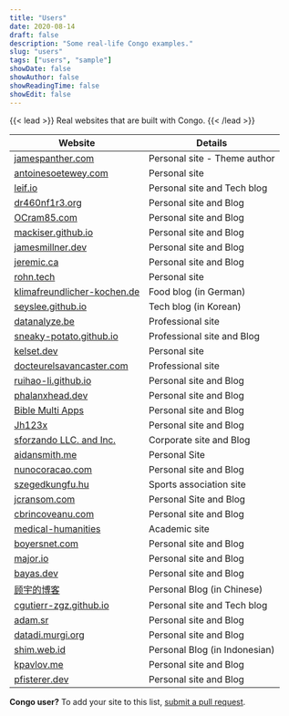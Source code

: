 ```yaml
---
title: "Users"
date: 2020-08-14
draft: false
description: "Some real-life Congo examples."
slug: "users"
tags: ["users", "sample"]
showDate: false
showAuthor: false
showReadingTime: false
showEdit: false
---
```


{{< lead >}}
Real websites that are built with Congo.
{{< /lead >}}

| Website                                                                | Details                       |
| ---------------------------------------------------------------------- | ----------------------------- |
| [jamespanther.com](https://jamespanther.com)                           | Personal site - Theme author  |
| [antoinesoetewey.com](https://antoinesoetewey.com/)                    | Personal site                 |
| [leif.io](https://leif.io/)                                            | Personal site and Tech blog   |
| [dr460nf1r3.org](https://dr460nf1r3.org/)                              | Personal site and Blog        |
| [OCram85.com](https://ocram85.com)                                     | Personal site and Blog        |
| [mackiser.github.io](https://mackiser.github.io)                       | Personal site and Blog        |
| [jamesmillner.dev](https://jamesmillner.dev)                           | Personal site and Blog        |
| [jeremic.ca](https://jeremic.ca)                                       | Personal site and Blog        |
| [rohn.tech](https://rohn.tech)                                         | Personal site                 |
| [klimafreundlicher-kochen.de](https://www.klimafreundlicher-kochen.de) | Food blog (in German)         |
| [seyslee.github.io](https://seyslee.github.io)                         | Tech blog (in Korean)         |
| [datanalyze.be](https://datanalyze.be/)                                | Professional site             |
| [sneaky-potato.github.io](https://sneaky-potato.github.io/)            | Professional site and Blog    |
| [kelset.dev](https://kelset.dev)                                       | Personal site                 |
| [docteurelsavancaster.com](https://docteurelsavancaster.com/)          | Professional site             |
| [ruihao-li.github.io](https://ruihao-li.github.io/)                    | Personal site and Blog        |
| [phalanxhead.dev](https://phalanxhead.dev)                             | Personal site and Blog        |
| [Bible Multi Apps](https://hotlittlewhitedog.gitlab.io/biblemulti)     | Personal site and Blog        |
| [Jh123x](https://jh123x.com/)                                          | Personal site and Blog        |
| [sforzando LLC. and Inc.](https://sfz.dev/)                            | Corporate site and Blog       |
| [aidansmith.me](https://aidansmith.me/)                                | Personal Site                 |
| [nunocoracao.com](https://nunocoracao.com)                             | Personal site and Blog        |
| [szegedkungfu.hu](https://balance-se.github.io/)                       | Sports association site       |
| [jcransom.com](https://www.jcransom.com/)                              | Personal Site and Blog        |
| [cbrincoveanu.com](https://www.cbrincoveanu.com/)                      | Personal site and Blog        |
| [medical-humanities](https://medical-humanities.org)                   | Academic site                 |
| [boyersnet.com](https://boyersnet.com)                                 | Personal site and Blog        |
| [major.io](https://major.io)                                           | Personal site and Blog        |
| [bayas.dev](https://bayas.dev)                                         | Personal site and Blog        |
| [顾宇的博客](https://www.guyu.me/)                                     | Personal Blog (in Chinese)    |
| [cgutierr-zgz.github.io](https://cgutierr-zgz.github.io/)              | Personal site and Tech blog   |
| [adam.sr](https://adam.sr)                                             | Personal site and Blog        |
| [datadi.murgi.org](https://datadi.murgi.org)                           | Personal site and Blog        |
| [shim.web.id](https://shim.web.id)                                     | Personal Blog (in Indonesian) |
| [kpavlov.me](https://kpavlov.me)                                       | Personal site and Blog        |
| [pfisterer.dev](https://pfisterer.dev)                                 | Personal site and Blog        |

**Congo user?** To add your site to this list, [submit a pull request](https://github.com/jpanther/congo/blob/dev/exampleSite/content/users.md).
